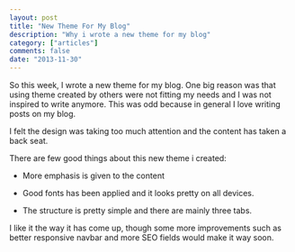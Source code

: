 ```yaml
---
layout: post
title: "New Theme For My Blog"
description: "Why i wrote a new theme for my blog"
category: ["articles"]
comments: false
date: "2013-11-30"
---
```


So this week, I wrote a new theme for my blog. One big reason was that
using theme created by others were not fitting my needs and I was not
inspired to write anymore. This was odd because in general I love
writing posts on my blog.

I felt the design was taking too much attention and the content has
taken a back seat.

There are few good things about this new theme i created:

- More emphasis is given to the content

- Good fonts has been applied and it looks pretty on all devices.

- The structure is pretty simple and there are mainly three tabs.


I like it the way it has come up, though some more improvements such as
better responsive navbar and more SEO fields would make it way soon.
